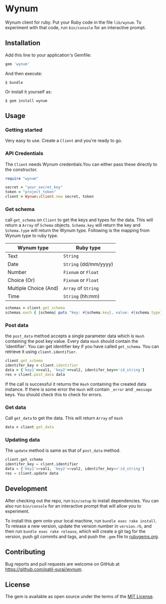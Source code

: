 # Wynum

Wynum client for ruby. Put your Ruby code in the file `lib/wynum`. To experiment with that code, run `bin/console` for an interactive prompt.

## Installation

Add this line to your application's Gemfile:

```ruby
gem 'wynum'
```

And then execute:

    $ bundle

Or install it yourself as:

    $ gem install wynum

## Usage

### Getting started
Very easy to use. Create a ```Client``` and you're ready to go.
### API Credentials
The ```Client``` needs Wynum credentials.You can either pass these directly to the constructor.
```ruby
require "wynum"

secret = "your_secret_key"
token = "project_token"
client = Wynum::Client.new secret, token
```


### Get schema
call ```get_schema``` on ```Client``` to get the keys and types for the data. This will return a ```Array``` of ```Schema``` objects.  ```Schema.key``` will return the key and ```Schema.type``` will return the Wynum type. Following is the mapping from Wynum type to ruby type.

| Wynum type            | Ruby type                   |
| --------------------- | --------------------------- |
| Text                  | ```String```                |
| Date                  | ```String``` (dd/mm/yyyy)   |
| Number                | ```Fixnum``` or ```Float``` |
| Choice (Or)           | ```Fixnum``` or ```Float``` |
| Multiple Choice (And) | ```Array``` of ```String``` | 
| Time                  | ```String``` (hh:mm)        |

```ruby
schemas = client.get_schema
schemas.each { |schema| puts "key: #{schema.key}, value: #{schema.type}" }
```

### Post data
the ```post_data``` method accepts a single parameter data which is ```Hash``` containing the post key:value. Every data ```Hash``` should contain the 'identifier'. You can get identifier key if you have called ```get_schema```. You can retrieve it using ```client.identifier```.

```ruby
client.get_schema
identifer_key = client.identifier
data = {'key1'=>val1, 'key2'=>val2, identifer_key=>'id_string'}
res = client.post_data data
```
If the call is successful it returns the ```Hash``` containing the created data instance. If there is some error the ```Hash``` will contain ```_error``` and ```_message``` keys.  You should check this to check for errors.

### Get data
Call ```get_data``` to get the data. This will return ```Array``` of ```Hash```
```ruby
data = client.get_data
```

### Updating data
The ```update``` method is same as that of ```post_data``` method.
```python
client.get_schema
identifer_key = client.identifier
data = {'key1'=>val1, 'key2'=>val2, identifer_key=>'id_string'}
res = client.update data
```

## Development

After checking out the repo, run `bin/setup` to install dependencies. You can also run `bin/console` for an interactive prompt that will allow you to experiment.

To install this gem onto your local machine, run `bundle exec rake install`. To release a new version, update the version number in `version.rb`, and then run `bundle exec rake release`, which will create a git tag for the version, push git commits and tags, and push the `.gem` file to [rubygems.org](https://rubygems.org).

## Contributing

Bug reports and pull requests are welcome on GitHub at https://github.com/patil-suraj/wynum.

## License

The gem is available as open source under the terms of the [MIT License](https://opensource.org/licenses/MIT).
